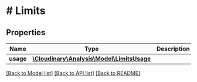 # # Limits

## Properties

| Name        | Type          | Description   | Notes         |
|------------ | ------------- | ------------- | ------------- |
| **usage** | [**\Cloudinary\Analysis\Model\LimitsUsage**](LimitsUsage.md) |  | [optional] |

[[Back to Model list]](../../README.md#models)
[[Back to API list]](../../README.md#api-endpoints)
[[Back to README]](../../README.md)
